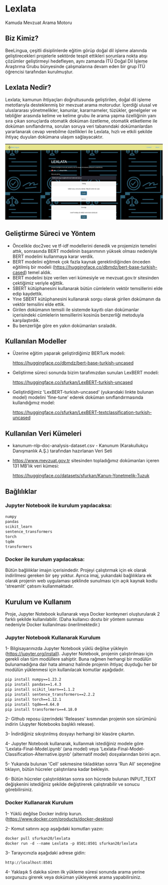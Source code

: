 # Lexlata
Kamuda Mevzuat Arama Motoru

## Biz Kimiz?
BeeLingua, çeşitli disiplinlerde eğitim görüp doğal dil işleme alanında geliştirecekleri projelerle sektörde tespit ettikleri sorunlara nokta atışı çözümler geliştirmeyi hedefleyen, aynı zamanda İTÜ Doğal Dil İşleme Araştırma Grubu bünyesinde çalışmalarına devam eden bir grup İTÜ öğrencisi tarafından kurulmuştur.

## Lexlata Nedir?
Lexlata; kamunun ihtiyaçları doğrultusunda geliştirilen, doğal dil işleme metotlarıyla desteklenmiş bir mevzuat arama motorudur. İçerdiği ulusal ve uluslararası yönetmelikler, kanunlar, kararnameler, tüzükler, genelgeler ve tebliğler arasında kelime ve kelime grubu ile arama yapma özelliğinin yanı sıra çıkan sonuçlarda otomatik doküman özetleme, otomatik etiketleme ile doküman sınıflandırma, sorulan soruya veri tabanındaki dokümanlardan yararlanarak cevap verebilme özellikleri ile Lexlata, hızlı ve etkili şekilde ihtiyaç duyulan dokümana ulaşım sağlayacaktır.

![Project Image](https://github.com/BeeLingua/Lexlata/blob/main/documentation/ui_image.png)

## Geliştirme Süreci ve Yöntem
- Öncelikle doc2vec ve tf-idf modellerini denedik ve projemizin temelini attık, sonrasında BERT modelinin başarımının yüksek olması nedeniyle BERT modelini kullanmaya karar verdik.
- BERT modelini eğitmek çok fazla kaynak gerektirdiğinden önceden eğitilmiş bir modeli (https://huggingface.co/dbmdz/bert-base-turkish-cased) temel aldık.
- BERT modelini bize verilen veri kümesiyle ve mevzuat.gov.tr sitesinden çektiğimiz veriyle eğittik.
- SBERT kütüphanesini kullanarak bütün cümlelerin vektör temsillerini elde edip kaydettik.
- Yine SBERT kütüphanesini kullanarak sorgu olarak girilen dokümanın da vektör temsilini elde ettik.
- Girilen dokümanın temsili ile sistemde kayıtlı olan dokümanlar içerisindeki cümlelerin temsillerini kosinüs benzerliği metoduyla karşılaştırdık.
- Bu benzerliğe göre en yakın dokümanları sıraladık.

## Kullanılan Modeller
- Üzerine eğitim yaparak geliştirdiğimiz BERTurk modeli:

  https://huggingface.co/dbmdz/bert-base-turkish-uncased

- Geliştirme süreci sonunda bizim tarafımızdan sunulan LexBERT modeli:

  https://huggingface.co/sfurkan/LexBERT-turkish-uncased

- Geliştirdiğimiz 'LexBERT-turkish-uncased' (yukarıdaki linkte bulunan model) modelini 'fine-tune' ederek doküman sınıflandırmasında kullandığımız model:

  https://huggingface.co/sfurkan/LexBERT-textclassification-turkish-uncased

## Kullanılan Veri Kümeleri
- kanunum-nlp-doc-analysis-dataset.csv - Kanunum (Karakullukçu Danışmanlık A.Ş.) tarafından hazırlanan Veri Seti

- https://www.mevzuat.gov.tr sitesinden topladığımız dokümanları içeren 131 MB'lık veri kümesi:

  https://huggingface.co/datasets/sfurkan/Kanun-Yonetmelik-Tuzuk

## Bağlılıklar
### Jupyter Notebook ile kurulum yapılacaksa:
```
numpy
pandas
scikit_learn
sentence_transformers
torch
tqdm
transformers
```
### Docker ile kurulum yapılacaksa:
Bütün bağlılıklar imajın içerisindedir. Projeyi çalıştırmak için ek olarak indirilmesi gereken bir şey yoktur. Ayrıca imaj, yukarıdaki bağlılıklara ek olarak projenin web uygulaması şeklinde sunulması için açık kaynak kodlu 'streamlit' çatısını kullanmaktadır.

## Kurulum ve Kullanım
Proje, Jupyter Notebook kullanarak veya Docker konteyneri oluşturularak 2 farklı şekilde kullanılabilir. (Daha kullanıcı dostu bir yöntem sunması nedeniyle Docker kullanılması önerilmektedir.)
### Jupyter Notebook Kullanarak Kurulum
1- Bilgisayarınızda Jupyter Notebook yüklü değilse yükleyin (https://jupyter.org/install). Jupyter Notebook, projenin çalıştırılması için gerekli olan tüm modüllere sahiptir. Buna rağmen herhangi bir modülün bulunamadığına dair hata almanız halinde projenin ihtiyaç duyduğu her bir modülün yüklenmesi için kullanılacak komutlar aşağıdadır.
```
pip install numpy==1.23.2
pip install pandas==1.4.3
pip install scikit_learn==1.1.2
pip install sentence_transformers==2.2.2
pip install torch==1.12.1
pip install tqdm==4.64.0
pip install transformers==4.18.0
```


2- Github reposu üzerindeki 'Releases' kısmından projenin son sürümünü indirin (Jupyter Notebooks başlıklı release).

3- İndirdiğiniz sıkıştırılmış dosyayı herhangi bir klasöre çıkartın.

4- Jupyter Notebook kullanarak, kullanmak istediğiniz modele göre 'Lexlata-Final-Model.ipynb' (ana model) veya 'Lexlata-Final-Model-Classification-Alternative.ipynb' (alternatif model) dosyalarından birini açın.

5- Yukarıda bulunan 'Cell' sekmesine tıkladıktan sonra 'Run All' seçeneğine tıklayın, bütün hücreler çalıştırılana kadar bekleyin.

6- Bütün hücreler çalıştırıldıktan sonra son hücrede bulunan INPUT_TEXT değişkenini istediğiniz şekilde değiştirerek çalıştırabilir ve sonucu görebilirsiniz.

### Docker Kullanarak Kurulum
1- Yüklü değilse Docker indirip kurun. (https://www.docker.com/products/docker-desktop)

2- Komut satırını açıp aşağıdaki komutları yazın:
```
docker pull sfurkan20/lexlata
docker run -d --name Lexlata -p 8501:8501 sfurkan20/lexlata
```
3- Tarayıcınızla aşağıdaki adrese gidin:
```
http://localhost:8501
```

4- Yaklaşık 5 dakika süren ilk yükleme süresi sonunda arama yerine sorgunuzu girerek veya doküman yükleyerek arama yapabilirsiniz.
